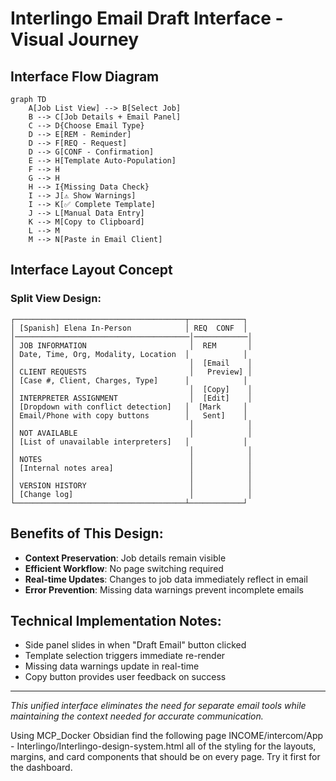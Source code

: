 # Interlingo Email Draft Interface - Visual Journey

## Interface Flow Diagram

```mermaid
graph TD
    A[Job List View] --> B[Select Job]
    B --> C[Job Details + Email Panel]
    C --> D{Choose Email Type}
    D --> E[REM - Reminder]
    D --> F[REQ - Request]  
    D --> G[CONF - Confirmation]
    E --> H[Template Auto-Population]
    F --> H
    G --> H
    H --> I{Missing Data Check}
    I --> J[⚠️ Show Warnings]
    I --> K[✅ Complete Template]
    J --> L[Manual Data Entry]
    K --> M[Copy to Clipboard]
    L --> M
    M --> N[Paste in Email Client]
```

## Interface Layout Concept

### Split View Design:
```
┌──────────────────────────────────────┬────────────┐
│ [Spanish] Elena In-Person            │ REQ  CONF  │
│───────────────────────────────────────│────────────│
│ JOB INFORMATION                       │  REM       │
│ Date, Time, Org, Modality, Location  │            │
│                                       │  [Email    │
│ CLIENT REQUESTS                       │   Preview] │
│ [Case #, Client, Charges, Type]      │            │
│                                       │  [Copy]    │
│ INTERPRETER ASSIGNMENT                │  [Edit]    │
│ [Dropdown with conflict detection]   │  [Mark     │
│ Email/Phone with copy buttons        │   Sent]    │
│                                       │            │
│ NOT AVAILABLE                         │            │
│ [List of unavailable interpreters]   │            │
│                                       │            │
│ NOTES                                 │            │
│ [Internal notes area]                 │            │
│                                       │            │
│ VERSION HISTORY                       │            │
│ [Change log]                          │            │
└──────────────────────────────────────┴────────────┘
```

## Benefits of This Design:
- **Context Preservation**: Job details remain visible
- **Efficient Workflow**: No page switching required
- **Real-time Updates**: Changes to job data immediately reflect in email
- **Error Prevention**: Missing data warnings prevent incomplete emails

## Technical Implementation Notes:
- Side panel slides in when "Draft Email" button clicked
- Template selection triggers immediate re-render
- Missing data warnings update in real-time
- Copy button provides user feedback on success

---
*This unified interface eliminates the need for separate email tools while maintaining the context needed for accurate communication.*

Using MCP_Docker Obsidian find the following page INCOME/intercom/App - Interlingo/Interlingo-design-system.html all of the styling for the layouts, margins, and card components that should be on every page. Try it first for the dashboard.
